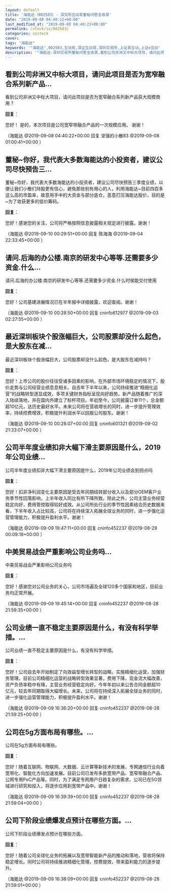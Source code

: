 ```yaml
---
layout: default
title: '海能达（002583）- 深交所互动易董秘问答全收录'
date: "2019-09-08 04:40:22+00:00"
last_modified_at: "2019-09-08 04:40:22+00:00"
permalink: /stock/sz/002583/
categories: szstock
cover: 
tags: "海能达"
keywords: '"海能达",002583,互动易,深证互动易,深圳交易所,上证易互动,上证e互动'
description: '"海能达-深圳交易所董秘问答全收录,看到公司非洲又中标大项目，请问此项目是否为宽窄融合系列新产品获大规模商用？"'
---
```


## 看到公司非洲又中标大项目，请问此项目是否为宽窄融合系列新产品...

看到公司非洲又中标大项目，请问此项目是否为宽窄融合系列新产品获大规模商用？

**回复**：

您好！
    是的，本次项目是公司宽窄带融合产品的一次规模应用。
    谢谢！ 

（海能达  @2019-09-08 04:40:22+00:00 回复 坚强的小散83  @2019-09-08 01:00:41+00:00 ）

## 董秘~你好，我代表大多数海能达的小投资者，建议公司尽快预告三...

董秘~你好，我代表大多数海能达的小投资者，建议公司尽快预告三季度业绩，以便让我们小散们持股更有信心，避免那些别有用心的人，利用海能达~目前四百多这么高的市盈率，故意用手中的大资金与部分底仓，恶意打压海能达股价，目的是~为了收获更多的低价筹码。

**回复**：

您好！感谢您的关注，公司将严格按照信息披露相关规定进行披露。谢谢！ 

（海能达  @2019-09-10 00:29:51+00:00 回复 陈海海  @2019-09-04 22:33:45+00:00 ）

## 请问.后海的办公楼.南京的研发中心等等.还需要多少资金.什么...

请问.后海的办公楼.南京的研发中心等等.还需要多少资金.什么时侯能交付使用

**回复**：

您好！公司基建进展情况已在半年报中详细披露，欢迎查阅。谢谢！ 

（海能达  @2019-09-10 00:28:50+00:00 回复 cninfo612977  @2019-09-03 02:27:55+00:00 ）

## 最近深圳板块个股涨幅巨大，公司股票却没什么起色，是大股东在减...

最近深圳板块个股涨幅巨大，公司股票却没什么起色，是大股东在减持吗？

**回复**：

您好！上市公司的股价往往受诸多因素的影响，在外部市场环境稳定的情况下，股价走势与公司经营业绩息息相关。自去年下半年以来，公司持续推进“精细化运营”的战略转型逐显成效，多项关键财务指标呈现向好趋势。新产品随着推广的深入陆续落地，并在国内外建立了标杆项目。年初至今，公司披露订单11个，总金额超10亿元，达历史最好水平。未来公司将在营收增长的同时，进一步提升管理效率，持续控费增效，积极提升利润水平以回报公司股东。谢谢！ 

（海能达  @2019-09-10 00:28:07+00:00 回复 cninfo601321  @2019-09-02 21:33:07+00:00 ）

## 公司半年度业绩扣非大幅下滑主要原因是什么，2019年公司业绩...

公司半年度业绩扣非大幅下滑主要原因是什么，2019年公司业绩会到拐点吗

**回复**：

您好！扣非净利润变化主要原因是受去年同期结转部分收入以及部分OEM客户业务季节性回落影响，上半年收入同比有所下降所致。除此之外，公司主营业务经营稳定向好，费用管控取得较好成效。从公司所处行业的季节性因素结合历史数据来看，下半年收入占比较高，公司将在持续深入拓展全球业务的同时，进一步强化运营管理能力，积极提升盈利水平。谢谢！ 

（海能达  @2019-09-09 19:47:11+00:00 回复 cninfo452237  @2019-08-29 00:09:18+00:00 ）

## 中美贸易战会严重影响公司业务吗...

中美贸易战会严重影响公司业务吗

**回复**：

您好！感谢您对公司业务的关心，公司市场遍及全球120多个国家和地区，目前业务均正常开展。 

（海能达  @2019-09-09 19:45:14+00:00 回复 cninfo452237  @2019-08-28 21:59:35+00:00 ）

## 公司业绩一直不稳定主要原因是什么，有没有科学举措。...

公司业绩一直不稳定主要原因是什么，有没有科学举措。

**回复**：

您好！公司自去年开始制定了向效益型增长转型的战略，实施精细化运营，加强财务管理。目前公司精细化运营的战略转型效果显著，费用下降，现金流大幅改善，资产负债率稳中有降，主营业务经营稳定向好。今年年初以来公告合同金额超10亿元，较去年同期取得大幅增长。未来，公司将在持续深入拓展全球业务的同时，进一步强化运营管理能力，积极提升盈利水平。谢谢！ 

（海能达  @2019-09-09 16:36:20+00:00 回复 cninfo452237  @2019-08-28 21:59:25+00:00 ）

## 公司在5g方面布局有哪些。...

公司在5g方面布局有哪些。

**回复**：

您好！随着互联网、物联网、大数据、云计算等新技术的发展，专网通信行业向着宽带化、智能化方向加速发展。目前公司已发布多款宽带产品、宽窄带融合产品、公网专用PoC产品等。同时，为了满足专网用户日趋复杂的需求，公司已在5G领域进行研究和投入，将逐步应用到宽带产品中。谢谢！ 

（海能达  @2019-09-09 16:39:39+00:00 回复 cninfo452237  @2019-08-28 21:59:04+00:00 ）

## 公司下阶段业绩爆发点预计在哪些方面。...

公司下阶段业绩爆发点预计在哪些方面。

**回复**：

您好！随着公司全球化业务的拓展以及宽带智能新产品的推动和落地，营收将保持稳定增长。同时公司将持续推进精细化管理，控费提效，带来盈利能力的逐步提升。 

（海能达  @2019-09-09 16:38:09+00:00 回复 cninfo452237  @2019-08-28 21:59:01+00:00 ）

